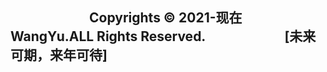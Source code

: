 ## &#8195;&#8195;&#8195;&#8195;&#8195;&#8195;Copyrights © 2021-现在&#8194;WangYu.ALL Rights Reserved.&#8195;&#8195;&#8195;&#8195;&#8195;&#8195;[**未来可期，来年可待**]

